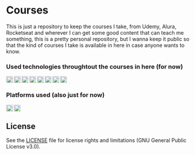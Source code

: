 # Courses

This is just a repository to keep the courses I take, from Udemy, Alura, Rocketseat and wherever I can get some good content that can teach me something, this is a pretty personal repository, but I wanna keep it public so that the kind of courses I take is available in here in case anyone wants to know.

### Used technologies throughtout the courses in here (for now)
[<img alt="Python" width="18px" src="https://www.python.org/static/favicon.ico" />](https://www.python.org/)
[<img align="left" alt="Pandas" width="18px" src="https://pandas.pydata.org/static/img/favicon.ico" />](https://pandas.pydata.org)
[<img align="left" alt="Numpy" width="18px" src="https://numpy.org/images/favicon.png" />](https://numpy.org)
[<img align="left" alt="MatPlotLib" width="18px" src="https://matplotlib.org/_static/favicon.ico" />](https://matplotlib.org)
[<img align="left" alt="Seaborn" width="18px" src="https://seaborn.pydata.org/_static/favicon.ico?v=0.11.0" />](https://seaborn.pydata.org)
[<img align="left" alt="Scipy" width="18px" src="https://img2.gratispng.com/20180515/wlq/kisspng-scipy-numpy-python-scikit-learn-pip-5afac9ed390699.7554647915263851332336.jpg" />](https://www.scipy.org)
[<img align="left" alt="Scipy" width="18px" src="https://upload.wikimedia.org/wikipedia/commons/thumb/9/99/Unofficial_JavaScript_logo_2.svg/512px-Unofficial_JavaScript_logo_2.svg.png" />](https://developer.mozilla.org/en-US/)
[<img align="left" alt="Scipy" width="18px" src="https://colab.research.google.com/img/colab_favicon_256px.png" />](https://colab.research.google.com)


### Platforms used (also just for now)
[<img align="left" alt="Scipy" width="18px" src="https://www.alura.com.br/favicon.ico" />](alura.com.br) 
[<img align="left" alt="Scipy" width="18px" src="https://rocketseat.com.br/favicon.ico" />](https://rocketseat.com.br)
<br>


## License

See the [LICENSE](https://github.com/ArantesJoao/pearson-correlation-notebok/blob/master/LICENSE.md) file for license rights and limitations (GNU General Public License v3.0).
